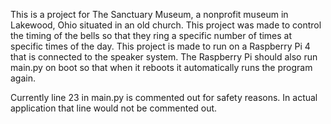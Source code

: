 This is a project for The Sanctuary Museum, a nonprofit museum in Lakewood, Ohio situated in an old church. This project was made to control the timing of the bells so that they ring a specific number of times at specific times of the day.
This project is made to run on a Raspberry Pi 4 that is connected to the speaker system.
The Raspberry Pi should also run main.py on boot so that when it reboots it automatically runs the program again.

Currently line 23 in main.py is commented out for safety reasons. In actual application that line would not be commented out.